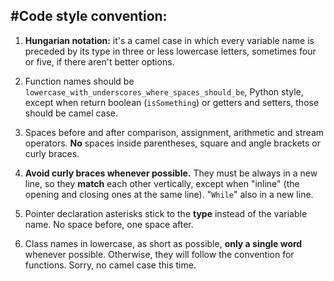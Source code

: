 #Code style convention:
---------------------

1) **Hungarian notation:** it's a camel case in which every variable name is preceded by its type in three or less lowercase letters, sometimes four or five, if there aren't better options.

2) Function names should be `lowercase_with_underscores_where_spaces_should_be`, Python style, except when return boolean (`isSomething`) or getters and setters, those should be camel case.

3) Spaces before and after comparison, assignment, arithmetic and stream operators. **No** spaces inside parentheses, square and angle brackets or curly braces.

4) **Avoid curly braces whenever possible.** They must be always in a new line, so they **match** each other vertically, except when "inline" (the opening and closing ones at the same line). "`While`" also in a new line.

5) Pointer declaration asterisks stick to the **type** instead of the variable name. No space before, one space after.

6) Class names in lowercase, as short as possible, **only a single word** whenever possible. Otherwise, they will follow the convention for functions. Sorry, no camel case this time.

